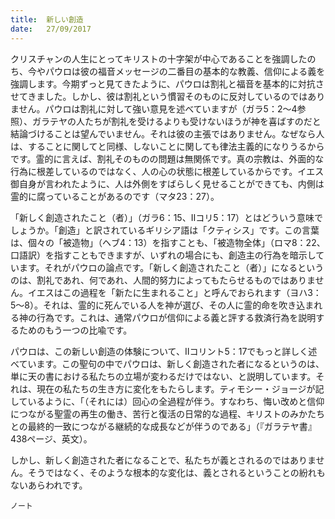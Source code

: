 ```yaml
---
title:  新しい創造
date:   27/09/2017
---
```


クリスチャンの人生にとってキリストの十字架が中心であることを強調したのち、今やパウロは彼の福音メッセージの二番目の基本的な教義、信仰による義を強調します。今期ずっと見てきたように、パウロは割礼と福音を基本的に対抗させてきました。しかし、彼は割礼という慣習そのものに反対しているのではありません。パウロは割礼に対して強い意見を述べていますが（ガラ5：2～4参照）、ガラテヤの人たちが割礼を受けるよりも受けないほうが神を喜ばすのだと結論づけることは望んでいません。それは彼の主張ではありません。なぜなら人は、することに関してと同様、しないことに関しても律法主義的になりうるからです。霊的に言えば、割礼そのものの問題は無関係です。真の宗教は、外面的な行為に根差しているのではなく、人の心の状態に根差しているからです。イエス御自身が言われたように、人は外側をすばらしく見せることができても、内側は霊的に腐っていることがあるのです（マタ23：27）。

「新しく創造されたこと（者）」（ガラ6：15、Ⅱコリ5：17）とはどういう意味でしょうか。「創造」と訳されているギリシア語は「クティシス」です。この言葉は、個々の「被造物」（ヘブ4：13）を指すことも、「被造物全体」（ロマ8：22、口語訳）を指すこともできますが、いずれの場合にも、創造主の行為を暗示しています。それがパウロの論点です。「新しく創造されたこと（者）」になるというのは、割礼であれ、何であれ、人間的努力によってもたらせるものではありません。イエスはこの過程を「新たに生まれること」と呼んでおられます（ヨハ3：5～8）。それは、霊的に死んでいる人を神が選び、その人に霊的命を吹き込まれる神の行為です。これは、通常パウロが信仰による義と評する救済行為を説明するためのもう一つの比喩です。

パウロは、この新しい創造の体験について、Ⅱコリント5：17でもっと詳しく述べています。この聖句の中でパウロは、新しく創造された者になるというのは、単に天の書における私たちの立場が変わるだけではない、と説明しています。それは、現在の私たちの生き方に変化をもたらします。ティモシー・ジョージが記しているように、「（それには）回心の全過程が伴う。すなわち、悔い改めと信仰につながる聖霊の再生の働き、苦行と復活の日常的な過程、キリストのみかたちとの最終的一致につながる継続的な成長などが伴うのである」（『ガラテヤ書』438ページ、英文）。

しかし、新しく創造された者になることで、私たちが義とされるのではありません。そうではなく、そのような根本的な変化は、義とされるということの紛れもないあらわれです。

`ノート`
